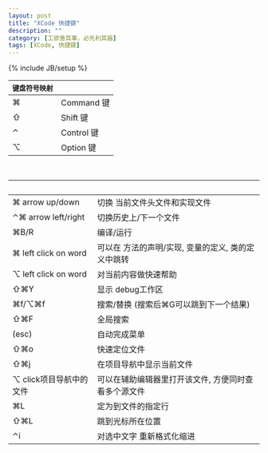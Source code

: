 ```yaml
---
layout: post
title: "XCode 快捷键"
description: ""
category: [工欲善其事，必先利其器]
tags: [XCode, 快捷键]
---
```

{% include JB/setup %}


`键盘符号映射`|&nbsp;
:-----------	| :-------------
⌘|Command 键
⇧|Shift 键
⌃|Control 键
⌥|Option 键

</br>

&nbsp;|&nbsp;
:-----------	| :-------------
⌘ arrow up/down|切换 当前文件头文件和实现文件
⌃⌘ arrow left/right|切换历史上/下一个文件
⌘B/R|编译/运行
⌘   left click  on word|可以在 方法的声明/实现, 变量的定义, 类的定义中跳转|
⌥   left click  on word|对当前内容做快速帮助
⇧⌘Y|显示 debug工作区
⌘f/⌥⌘f|搜索/替换  (搜索后⌘G可以跳到下一个结果)
⇧⌘F|全局搜索
(esc)|自动完成菜单
⇧⌘o|快速定位文件
⇧⌘j|在项目导航中显示当前文件
⌥ click项目导航中的文件|可以在辅助编辑器里打开该文件, 方便同时查看多个源文件
⌘L|定为到文件的指定行
⇧⌘L|跳到光标所在位置
⌃i|对选中文字 重新格式化缩进
